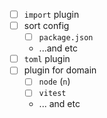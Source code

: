 - [ ] `import` plugin
- [ ] sort config
  - [ ] `package.json`
  - ...and etc
- [ ] `toml` plugin
- [ ] plugin for domain
  - [ ] `node` (`n`)
  - [ ] `vitest`
  - ... and etc
